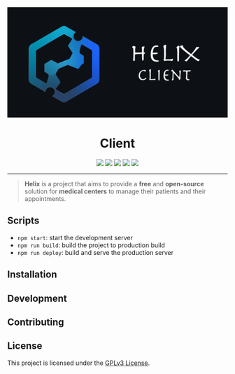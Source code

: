 <div align="center">
    <img src="https://github.com/helix-medical/.github/blob/main/assets/helix-banner-client.png?raw=true" />

<h1>Client</h1>

<!-- ![CodeQL Analysis](https://img.shields.io/github/actions/workflow/status/helix-medical/client/github-code-scanning/codeql) -->
<img src="https://img.shields.io/github/actions/workflow/status/helix-medical/client/publish-docker-hub.yml?label=Build%20to%20Docker&logo=github&style=for-the-badge" />
<img src="https://img.shields.io/github/languages/top/helix-medical/client?logo=typescript&style=for-the-badge" />
<img src="https://img.shields.io/docker/image-size/xavier2p/helix-client/latest?label=IMAGE%20SIZE&style=for-the-badge&logo=docker" />
<img src="https://img.shields.io/docker/v/xavier2p/helix-client?label=image%20version&style=for-the-badge&logo=docker" />
<img src="https://img.shields.io/docker/pulls/xavier2p/helix-client?style=for-the-badge&logo=docker&label=pulls" />
</div>

---

> **Helix** is a project that aims to provide a **free** and **open-source** solution for **medical centers** to manage their patients and their appointments.

## Scripts

- `npm start`: start the development server
- `npm run build`: build the project to production build
- `npm run deploy`: build and serve the production server

## Installation

## Development

## Contributing

## License

This project is licensed under the [GPLv3 License](https://github.com/helix-medical/client/blob/main/LICENSE).
